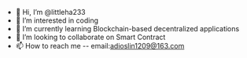 - 👋 Hi, I’m @littleha233
- 👀 I’m interested in coding
- 🌱 I’m currently learning Blockchain-based decentralized applications
- 💞️ I’m looking to collaborate on Smart Contract 
- 📫 How to reach me -- email:adioslin1209@163.com

<!---
littleha233/littleha233 is a ✨ special ✨ repository because its `README.md` (this file) appears on your GitHub profile.
You can click the Preview link to take a look at your changes.
--->
